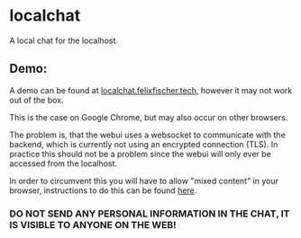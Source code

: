 # localchat

A local chat for the localhost.

## Demo:

A demo can be found at [localchat.felixfischer.tech](https://localchat.felixfischer.tech), however it may not work out
of the box.

This is the case on Google Chrome, but may also occur on other browsers.

The problem is, that the webui uses a websocket to communicate with the backend, which is currently not using an
encrypted connection (TLS). In practice this should not be a problem since the webui will only ever be accessed from the
localhost.

In order to circumvent this you will have to allow "mixed content" in your browser, instructions to do this can be
found [here](https://experienceleague.adobe.com/docs/target/using/experiences/vec/troubleshoot-composer/mixed-content.html?lang=en).

### DO NOT SEND ANY PERSONAL INFORMATION IN THE CHAT, IT IS VISIBLE TO ANYONE ON THE WEB!
